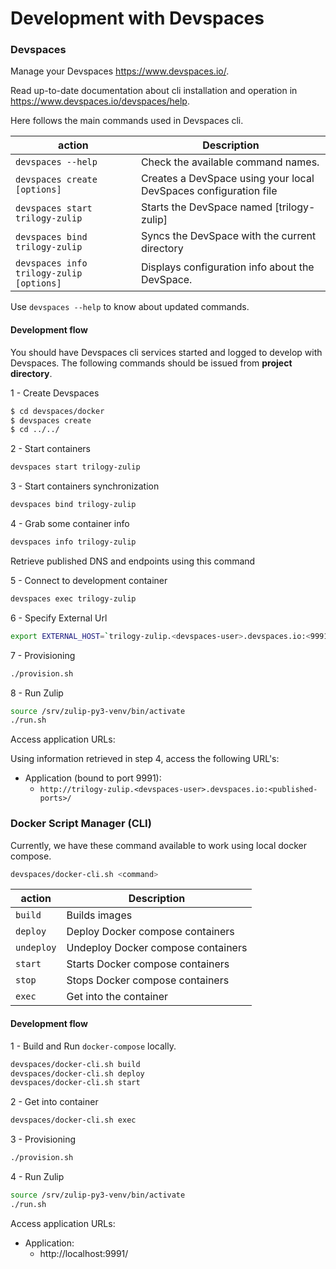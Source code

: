 # Development with Devspaces

### Devspaces 

Manage your Devspaces https://www.devspaces.io/.

Read up-to-date documentation about cli installation and operation in https://www.devspaces.io/devspaces/help.

Here follows the main commands used in Devspaces cli. 

|action   |Description                                                                                      |
|---------|-------------------------------------------------------------------------------------------------|
|`devspaces --help`                       |Check the available command names.                               |
|`devspaces create [options]`             |Creates a DevSpace using your local DevSpaces configuration file |
|`devspaces start trilogy-zulip`          |Starts the DevSpace named \[trilogy-zulip\]                      |
|`devspaces bind trilogy-zulip`           |Syncs the DevSpace with the current directory                    |
|`devspaces info trilogy-zulip [options]` |Displays configuration info about the DevSpace.                  |

Use `devspaces --help` to know about updated commands.

#### Development flow

You should have Devspaces cli services started and logged to develop with Devspaces.
The following commands should be issued from **project directory**.

1 - Create Devspaces

```bash
$ cd devspaces/docker
$ devspaces create
$ cd ../../
```

2 - Start containers

```bash
devspaces start trilogy-zulip
```

3 - Start containers synchronization

```bash
devspaces bind trilogy-zulip
```

4 - Grab some container info

```bash
devspaces info trilogy-zulip
```

Retrieve published DNS and endpoints using this command

5 - Connect to development container

```bash
devspaces exec trilogy-zulip
```

6 - Specify External Url

```bash
export EXTERNAL_HOST=`trilogy-zulip.<devspaces-user>.devspaces.io:<9991-mapped-port>`
```

7 - Provisioning

```bash
./provision.sh 
```

8 - Run Zulip

```bash
source /srv/zulip-py3-venv/bin/activate
./run.sh
```

Access application URLs:

Using information retrieved in step 4, access the following URL's:

* Application (bound to port 9991): 
    * `http://trilogy-zulip.<devspaces-user>.devspaces.io:<published-ports>/`
    

### Docker Script Manager (CLI)

Currently, we have these command available to work using local docker compose.

```bash
devspaces/docker-cli.sh <command>
```

|action    |Description                                                               |
|----------|--------------------------------------------------------------------------|
|`build`   |Builds images                                                             |
|`deploy`  |Deploy Docker compose containers                                          |
|`undeploy`|Undeploy Docker compose containers                                        |
|`start`   |Starts Docker compose containers                                          |
|`stop`    |Stops Docker compose containers                                           |
|`exec`    |Get into the container                                                    |

#### Development flow

1 - Build and Run `docker-compose` locally.

```bash
devspaces/docker-cli.sh build
devspaces/docker-cli.sh deploy
devspaces/docker-cli.sh start
```

2 - Get into container

```bash
devspaces/docker-cli.sh exec
```

3 - Provisioning

```bash
./provision.sh
```

4 - Run Zulip

```bash 
source /srv/zulip-py3-venv/bin/activate
./run.sh
```

Access application URLs:

* Application: 
    * http://localhost:9991/
